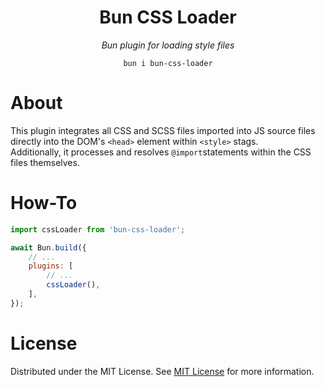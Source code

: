 <p>
<h1 align="center">Bun CSS Loader</h1>
<div align="center">
<p align="center"><i>Bun plugin for loading style files </i></p>
	
	bun i bun-css-loader
</div>
</p>

# About

This plugin integrates all CSS and SCSS files imported into JS source files directly into the DOM's `<head>` element within `<style>` stags.  
Additionally, it processes and resolves `@import`statements within the CSS files themselves.

# How-To

```js
import cssLoader from 'bun-css-loader';

await Bun.build({
    // ...
    plugins: [
        // ...
        cssLoader(),
    ],
});
```

# License

Distributed under the MIT License. See [MIT License](https://opensource.org/license/MIT) for more information.
